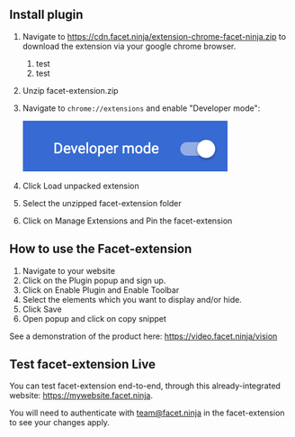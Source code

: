 ## Install plugin

1. Navigate to https://cdn.facet.ninja/extension-chrome-facet-ninja.zip to download the extension via your google chrome browser. 
    1. test
    1. test
1. Unzip facet-extension.zip
1. Navigate to `chrome://extensions` and enable "Developer mode":

   ![Developer mode](./developer_mode.png)

1. Click Load unpacked extension
1. Select the unzipped facet-extension folder
1. Click on Manage Extensions and Pin the facet-extension

## How to use the Facet-extension

1. Navigate to your website
1. Click on the Plugin popup and sign up.
1. Click on Enable Plugin and Enable Toolbar
1. Select the elements which you want to display and/or hide.
1. Click Save
1. Open popup and click on copy snippet

See a demonstration of the product here: https://video.facet.ninja/vision

## Test facet-extension Live

You can test facet-extension end-to-end, through this already-integrated website: https://mywebsite.facet.ninja.

You will need to authenticate with team@facet.ninja in the facet-extension to see your changes apply.
